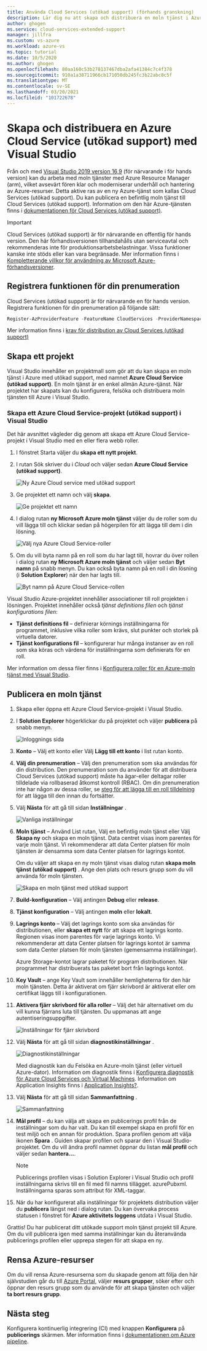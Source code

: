 ```yaml
---
title: Använda Cloud Services (utökad support) (förhands granskning)
description: Lär dig nu att skapa och distribuera en moln tjänst i Azure med hjälp av Azure Resource Manager med Visual Studio
author: ghogen
ms.service: cloud-services-extended-support
manager: jillfra
ms.custom: vs-azure
ms.workload: azure-vs
ms.topic: tutorial
ms.date: 10/5/2020
ms.author: ghogen
ms.openlocfilehash: 80aa160c53b278137467dba2afa41384c7c4f378
ms.sourcegitcommit: 910a1a38711966cb171050db245fc3b22abc8c5f
ms.translationtype: MT
ms.contentlocale: sv-SE
ms.lasthandoff: 03/20/2021
ms.locfileid: "101722678"
---
```

# <a name="create-and-deploy-a-azure-cloud-service-extended-support-using-visual-studio"></a>Skapa och distribuera en Azure Cloud Service (utökad support) med Visual Studio

Från och med [Visual Studio 2019 version 16,9](https://visualstudio.microsoft.com/vs/preview/) (för närvarande i för hands version) kan du arbeta med moln tjänster med Azure Resource Manager (arm), vilket avsevärt fören klar och moderniserar underhåll och hantering av Azure-resurser. Detta aktive ras av en ny Azure-tjänst som kallas Cloud Services (utökad support). Du kan publicera en befintlig moln tjänst till Cloud Services (utökad support). Information om den här Azure-tjänsten finns i [dokumentationen för Cloud Services (utökad support)](overview.md).

> [!IMPORTANT]
> Cloud Services (utökad support) är för närvarande en offentlig för hands version.
> Den här förhandsversionen tillhandahålls utan serviceavtal och rekommenderas inte för produktionsarbetsbelastningar. Vissa funktioner kanske inte stöds eller kan vara begränsade. Mer information finns i [Kompletterande villkor för användning av Microsoft Azure-förhandsversioner](https://azure.microsoft.com/support/legal/preview-supplemental-terms/).

## <a name="register-the-feature-for-your-subscription"></a>Registrera funktionen för din prenumeration
Cloud Services (utökad support) är för närvarande en för hands version. Registrera funktionen för din prenumeration på följande sätt:

```powershell
Register-AzProviderFeature -FeatureName CloudServices -ProviderNamespace Microsoft.Compute
```
Mer information finns i [krav för distribution av Cloud Services (utökad support)](deploy-prerequisite.md)

## <a name="create-a-project"></a>Skapa ett projekt

Visual Studio innehåller en projektmall som gör att du kan skapa en moln tjänst i Azure med utökad support, med namnet **Azure Cloud Service (utökad support)**. En moln tjänst är en enkel allmän Azure-tjänst. När projektet har skapats kan du konfigurera, felsöka och distribuera moln tjänsten till Azure i Visual Studio.

### <a name="to-create-an-azure-cloud-service-extended-support-project-in-visual-studio"></a>Skapa ett Azure Cloud Service-projekt (utökad support) i Visual Studio

Det här avsnittet vägleder dig genom att skapa ett Azure Cloud Service-projekt i Visual Studio med en eller flera webb roller.

1. I fönstret Starta väljer du **skapa ett nytt projekt**.

1. I rutan Sök skriver du i *Cloud* och väljer sedan **Azure Cloud Service (utökad support)**.

   ![Ny Azure Cloud service med utökad support](./media/choose-project-template.png)

1. Ge projektet ett namn och välj **skapa**.

   ![Ge projektet ett namn](./media/configure-new-project.png)

1. I dialog rutan **ny Microsoft Azure moln tjänst** väljer du de roller som du vill lägga till och klickar sedan på högerpilen för att lägga till dem i din lösning.

    ![Välj nya Azure Cloud Service-roller](./media/choose-roles.png)

1. Om du vill byta namn på en roll som du har lagt till, hovrar du över rollen i dialog rutan **ny Microsoft Azure moln tjänst** och väljer sedan **Byt namn** på snabb menyn. Du kan också byta namn på en roll i din lösning (i **Solution Explorer**) när den har lagts till.

    ![Byt namn på Azure Cloud Service-rollen](./media/new-cloud-service-rename.png)

Visual Studio Azure-projektet innehåller associationer till roll projekten i lösningen. Projektet innehåller också *tjänst definitions filen* och *tjänst konfigurations filen*:

- **Tjänst definitions fil** – definierar körnings inställningarna för programmet, inklusive vilka roller som krävs, slut punkter och storlek på virtuella datorer.
- **Tjänst konfigurations fil** – konfigurerar hur många instanser av en roll som ska köras och värdena för inställningarna som definierats för en roll.

Mer information om dessa filer finns i [Konfigurera roller för en Azure-moln tjänst med Visual Studio](/visualstudio/azure/vs-azure-tools-configure-roles-for-cloud-service).

## <a name="publish-a-cloud-service"></a>Publicera en moln tjänst

1. Skapa eller öppna ett Azure Cloud Service-projekt i Visual Studio.

1. I **Solution Explorer** högerklickar du på projektet och väljer **publicera** på snabb menyn.

   ![Inloggnings sida](./media/publish-step-1.png)

1. **Konto** – Välj ett konto eller Välj **Lägg till ett konto** i list rutan konto.

1. **Välj din prenumeration** – Välj den prenumeration som ska användas för din distribution. Den prenumeration som du använder för att distribuera Cloud Services (utökad support) måste ha ägar-eller deltagar roller tilldelade via rollbaserad åtkomst kontroll (RBAC). Om din prenumeration inte har någon av dessa roller, se [steg för att lägga till en roll tilldelning](../role-based-access-control/role-assignments-steps.md) för att lägga till den innan du fortsätter.

1. Välj **Nästa** för att gå till sidan **Inställningar** .

   ![Vanliga inställningar](./media/publish-settings.png)

1. **Moln tjänst** – Använd List rutan, Välj en befintlig moln tjänst eller Välj **Skapa ny** och skapa en moln tjänst. Data centret visas inom parentes för varje moln tjänst. Vi rekommenderar att data Center platsen för moln tjänsten är densamma som data Center platsen för lagrings kontot.

   Om du väljer att skapa en ny moln tjänst visas dialog rutan **skapa moln tjänst (utökad support)** . Ange den plats och resurs grupp som du vill använda för moln tjänsten.

   ![Skapa en moln tjänst med utökad support](./media/extended-support-dialog.png)

1. **Build-konfiguration** – Välj antingen **Debug** eller **release**.

1. **Tjänst konfiguration** – Välj antingen **moln** eller **lokalt**.

1. **Lagrings konto** – Välj det lagrings konto som ska användas för distributionen, eller **skapa ett nytt** för att skapa ett lagrings konto. Regionen visas inom parentes för varje lagrings konto. Vi rekommenderar att data Center platsen för lagrings kontot är samma som data Center platsen för moln tjänsten (gemensamma inställningar).

   Azure Storage-kontot lagrar paketet för program distributionen. När programmet har distribuerats tas paketet bort från lagrings kontot.

1. **Key Vault** – ange Key Vault som innehåller hemligheterna för den här moln tjänsten. Detta är aktiverat om fjärr skrivbord är aktiverat eller om certifikat läggs till i konfigurationen.

1. **Aktivera fjärr skrivbord för alla roller** – Välj det här alternativet om du vill kunna fjärrans luta till tjänsten. Du uppmanas att ange autentiseringsuppgifter.

   ![Inställningar för fjärr skrivbord](./media/remote-desktop-configuration.png)

1. Välj **Nästa** för att gå till sidan **diagnostikinställningar** .

   ![Diagnostikinställningar](./media/diagnostics-settings.png)

   Med diagnostik kan du Felsöka en Azure-moln tjänst (eller virtuell Azure-dator). Information om diagnostik finns i [Konfigurera diagnostik för Azure Cloud Services och Virtual Machines](/visualstudio/azure/vs-azure-tools-diagnostics-for-cloud-services-and-virtual-machines). Information om Application Insights finns i [Application Insights?](../azure-monitor/app/app-insights-overview.md).

1. Välj **Nästa** för att gå till sidan **Sammanfattning** .

   ![Sammanfattning](./media/publish-summary.png)

1. **Mål profil** – du kan välja att skapa en publicerings profil från de inställningar som du har valt. Du kan till exempel skapa en profil för en test miljö och en annan för produktion. Spara profilen genom att välja ikonen **Spara** . Guiden skapar profilen och sparar den i Visual Studio-projektet. Om du vill ändra profil namnet öppnar du listan **mål profil** och väljer sedan **hantera...**.

   > [!Note]
   > Publicerings profilen visas i Solution Explorer i Visual Studio och profil inställningarna skrivs till en fil med fil namns tillägget. azurePubxml. Inställningarna sparas som attribut för XML-taggar.

1. När du har konfigurerat alla inställningar för projektets distribution väljer du **publicera** längst ned i dialog rutan. Du kan övervaka process statusen i fönstret för **Azure aktivitets loggens** utdata i Visual Studio.

Grattis! Du har publicerat ditt utökade support moln tjänst projekt till Azure. Om du vill publicera igen med samma inställningar kan du återanvända publicerings profilen eller upprepa stegen för att skapa en ny.

## <a name="clean-up-azure-resources"></a>Rensa Azure-resurser

Om du vill rensa Azure-resurserna som du skapade genom att följa den här självstudien går du till [Azure Portal](https://portal.azure.com), väljer **resurs grupper**, söker efter och öppnar den resurs grupp som du använde för att skapa tjänsten och väljer **ta bort resurs grupp**.

## <a name="next-steps"></a>Nästa steg

Konfigurera kontinuerlig integrering (CI) med knappen **Konfigurera** på **publicerings** skärmen. Mer information finns i [dokumentationen om Azure pipeline](/azure/devops/pipelines).